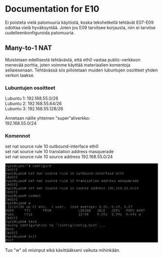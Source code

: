 # Documentation for E10

Ei poisteta vielä palomuuria käytöstä, koska tekohetkellä tehtävät E07-E09 odottaa vielä hyväksyntää. Joten jos E09 tarvitsee korjausta, niin ei tarvitse uudelleenkonfiguroida palomuuria.

## Many-to-1 NAT

Muistetaan edellisestä tehtävästä, että eth0 vastaa public-verkkoon menevää porttia, joten voimme käyttää materiaalien komentoja sellaiesenaan. Tehtävässä siis piilotetaan muiden lubuntujen osoitteet yhden verkon taakse.

### Lubuntujen osoitteet

Lubuntu 1: 192.168.55.0/26</br>
Lubuntu 2: 192.168.55.64/26</br>
Lubuntu 3: 192.168.55.128/26

Annetaan näille yhteinen "super"aliverkko:</br>
192.168.55.0/24

### Komennot

set nat source rule 10 outbound-interface eth0</br>
set nat source rule 10 translation address masquerade</br>
set nat source rule 10 source address 192.168.55.0/24</br>

![nat vyos 3 conf](./E10/natvyos3conf.png)

Tuo "w" oli misinput eikä käsittääkseni vaikuta mihinkään.
